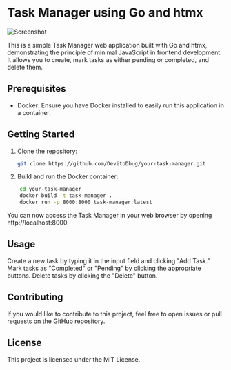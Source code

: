 # Task Manager using Go and htmx

![Screenshot](screenshot.png)

This is a simple Task Manager web application built with Go and htmx, demonstrating the principle of minimal JavaScript in frontend development. It allows you to create, mark tasks as either pending or completed, and delete them.

## Prerequisites

- Docker: Ensure you have Docker installed to easily run this application in a container.

## Getting Started

1. Clone the repository:

   ```bash
   git clone https://github.com/DevitoDbug/your-task-manager.git
   ```

2. Build and run the Docker container:
```bash
    cd your-task-manager
    docker build -t task-manager .
    docker run -p 8000:8000 task-manager:latest
```
You can now access the Task Manager in your web browser by opening http://localhost:8000.

## Usage
Create a new task by typing it in the input field and clicking "Add Task."
Mark tasks as "Completed" or "Pending" by clicking the appropriate buttons.
Delete tasks by clicking the "Delete" button.

## Contributing
If you would like to contribute to this project, feel free to open issues or pull requests on the GitHub repository.

## License
This project is licensed under the MIT License.

